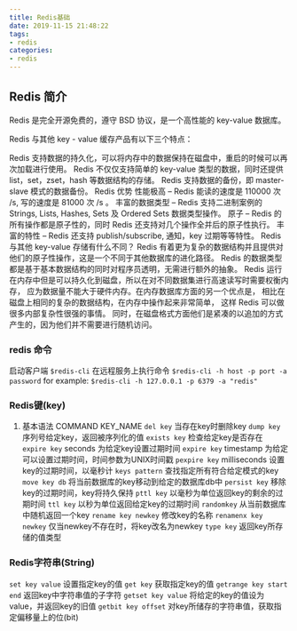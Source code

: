 ```yaml
---
title: Redis基础
date: 2019-11-15 21:48:22
tags:
- redis
categories:
- redis
---
```


## Redis 简介
Redis 是完全开源免费的，遵守 BSD 协议，是一个高性能的 key-value 数据库。

Redis 与其他 key - value 缓存产品有以下三个特点：

Redis 支持数据的持久化，可以将内存中的数据保持在磁盘中，重启的时候可以再次加载进行使用。
Redis 不仅仅支持简单的 key-value 类型的数据，同时还提供 list，set，zset，hash 等数据结构的存储。
Redis 支持数据的备份，即 master-slave 模式的数据备份。
Redis 优势
性能极高 – Redis 能读的速度是 110000 次 /s, 写的速度是 81000 次 /s 。
丰富的数据类型 – Redis 支持二进制案例的 Strings, Lists, Hashes, Sets 及 Ordered Sets 数据类型操作。
原子 – Redis 的所有操作都是原子性的，同时 Redis 还支持对几个操作全并后的原子性执行。
丰富的特性 – Redis 还支持 publish/subscribe, 通知，key 过期等等特性。
Redis 与其他 key-value 存储有什么不同？
Redis 有着更为复杂的数据结构并且提供对他们的原子性操作，这是一个不同于其他数据库的进化路径。
Redis 的数据类型都是基于基本数据结构的同时对程序员透明，无需进行额外的抽象。
Redis 运行在内存中但是可以持久化到磁盘，所以在对不同数据集进行高速读写时需要权衡内存，
应为数据量不能大于硬件内存。在内存数据库方面的另一个优点是， 相比在磁盘上相同的复杂的数据结构，在内存中操作起来非常简单，
这样 Redis 可以做很多内部复杂性很强的事情。 同时，在磁盘格式方面他们是紧凑的以追加的方式产生的，因为他们并不需要进行随机访问。
<!-- more -->

### redis 命令
启动客户端
`$redis-cli`
在远程服务上执行命令
`$redis-cli -h host -p port -a password`
for example:
`$redis-cli -h 127.0.0.1 -p 6379 -a "redis"`

### Redis键(key)
1. 基本语法
COMMAND KEY_NAME
`del key` 当存在key时删除key
`dump key` 序列号给定key，返回被序列化的值
`exists key` 检查给定key是否存在
`expire key` seconds 为给定key设置过期时间
`expire key` timestamp 为给定可以设置过期时间，时间参数为UNIX时间戳
`pexpire key` milliseconds 设置key的过期时间，以毫秒计
`keys pattern` 查找指定所有符合给定模式的key
`move key db`  将当前数据库的key移动到给定的数据库db中
`persist key` 移除key的过期时间，key将持久保持
`pttl key` 以毫秒为单位返回key的剩余的过期时间
`ttl key` 以秒为单位返回给定key的过期时间
`randomkey` 从当前数据库中随机返回一个key
`rename key newkey` 修改key的名称
`renamenx key newkey` 仅当newkey不存在时，将key改名为newkey
`type key` 返回key所存储的值类型

### Redis字符串(String)
`set key value` 设置指定key的值
`get key` 获取指定key的值
`getrange key start end` 返回key中字符串值的子字符
`getset key value` 将给定的key的值设为value，并返回key的旧值
`getbit key offset` 对key所储存的字符串值，获取指定偏移量上的位(bit)


